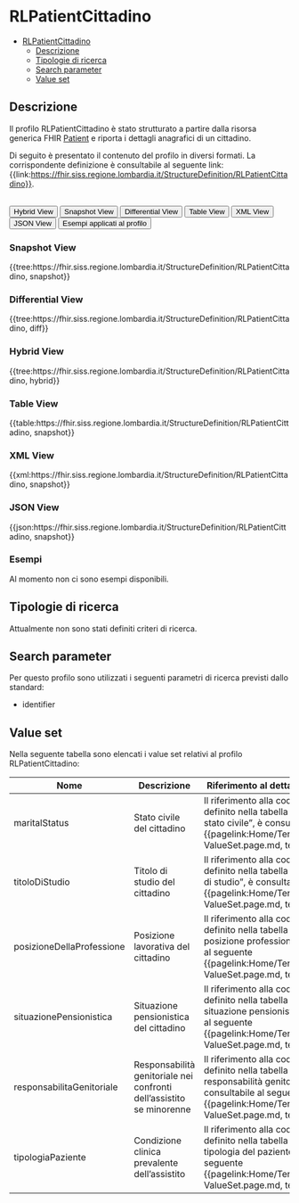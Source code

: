 # RLPatientCittadino

- [RLPatientCittadino](#rlpatientcittadino)
  - [Descrizione](#descrizione)
  - [Tipologie di ricerca](#tipologie-di-ricerca)
  - [Search parameter](#search-parameter)
  - [Value set](#value-set)

## Descrizione

Il profilo RLPatientCittadino è stato strutturato a partire dalla risorsa generica FHIR [Patient](http://hl7.org/fhir/R4/patient.html) e riporta i dettagli anagrafici di un cittadino.

Di seguito è presentato il contenuto del profilo in diversi formati. La corrispondente definizione è consultabile al seguente link: {{link:https://fhir.siss.regione.lombardia.it/StructureDefinition/RLPatientCittadino}}.

<br>
<div class="tab">
  <button class="tablinks active" onclick="openTab(event, 'Hybrid View')">Hybrid View</button>
  <button class="tablinks" onclick="openTab(event, 'Snapshot View')">Snapshot View</button>
  <button class="tablinks" onclick="openTab(event, 'Differential View')">Differential View</button>
  <button class="tablinks" onclick="openTab(event, 'Table View')">Table View</button>
  <button class="tablinks" onclick="openTab(event, 'XML View')">XML View</button>
  <button class="tablinks" onclick="openTab(event, 'JSON View')">JSON View</button>
  <button class="tablinks" onclick="openTab(event, 'Esempi')">Esempi applicati al profilo</button>
</div>

<div id="Snapshot View" class="tabcontent">
  <h3>Snapshot View</h3>
{{tree:https://fhir.siss.regione.lombardia.it/StructureDefinition/RLPatientCittadino, snapshot}}
</div>

<div id="Differential View" class="tabcontent">
  <h3>Differential View</h3>
{{tree:https://fhir.siss.regione.lombardia.it/StructureDefinition/RLPatientCittadino, diff}}
</div>

<div id="Hybrid View" class="tabcontent"  style="display:block">
  <h3>Hybrid View</h3>
{{tree:https://fhir.siss.regione.lombardia.it/StructureDefinition/RLPatientCittadino, hybrid}}
</div>

<div id="Table View" class="tabcontent">
  <h3>Table View</h3>
{{table:https://fhir.siss.regione.lombardia.it/StructureDefinition/RLPatientCittadino, snapshot}}
</div>

<div id="XML View" class="tabcontent">
  <h3>XML View</h3>
{{xml:https://fhir.siss.regione.lombardia.it/StructureDefinition/RLPatientCittadino, snapshot}}
</div>

<div id="JSON View" class="tabcontent">
  <h3>JSON View</h3>
{{json:https://fhir.siss.regione.lombardia.it/StructureDefinition/RLPatientCittadino, snapshot}}
</div>

<div id="Esempi" class="tabcontent">
  <h3>Esempi</h3>
Al momento non ci sono esempi disponibili.
<br>
</div>

<!-- ===================================================FINE SEZIONE=================================================== -->

## Tipologie di ricerca
Attualmente non sono stati definiti criteri di ricerca.

<!-- ===================================================FINE SEZIONE=================================================== -->

## Search parameter
Per questo profilo sono utilizzati i seguenti parametri di ricerca previsti dallo standard: 
- identifier

<!-- ===================================================FINE SEZIONE=================================================== -->

## Value set
Nella seguente tabella sono elencati i value set relativi al profilo RLPatientCittadino:

| Nome | Descrizione | Riferimento al dettaglio della codifica |
|---|---|---|
| maritalStatus | Stato civile del cittadino | Il riferimento alla codifica esaustiva, definito nella tabella “Codifica dello stato civile”, è consultabile al seguente {{pagelink:Home/Terminologia/Libreria-ValueSet.page.md, text:link}} |
| titoloDiStudio | Titolo di studio del cittadino | Il riferimento alla codifica esaustiva, definito nella tabella “Codifica del titolo di studio”, è consultabile al seguente {{pagelink:Home/Terminologia/Libreria-ValueSet.page.md, text:link}} |
| posizioneDellaProfessione | Posizione lavorativa del cittadino | Il riferimento alla codifica esaustiva, definito nella tabella “Codifica della posizione professionale”, è consultabile al seguente {{pagelink:Home/Terminologia/Libreria-ValueSet.page.md, text:link}} |
| situazionePensionistica | Situazione pensionistica del cittadino | Il riferimento alla codifica esaustiva, definito nella tabella “Codifica della situazione pensionistica”, è consultabile al seguente {{pagelink:Home/Terminologia/Libreria-ValueSet.page.md, text:link}} |
| responsabilitaGenitoriale | Responsabilità genitoriale nei confronti dell’assistito se minorenne | Il riferimento alla codifica esaustiva, definito nella tabella “Codifica della responsabilità genitoriale”, è consultabile al seguente {{pagelink:Home/Terminologia/Libreria-ValueSet.page.md, text:link}} |
| tipologiaPaziente | Condizione clinica prevalente dell’assistito | Il riferimento alla codifica esaustiva, definito nella tabella “Codifica della tipologia del paziente”, è consultabile al seguente {{pagelink:Home/Terminologia/Libreria-ValueSet.page.md, text:link}} |
